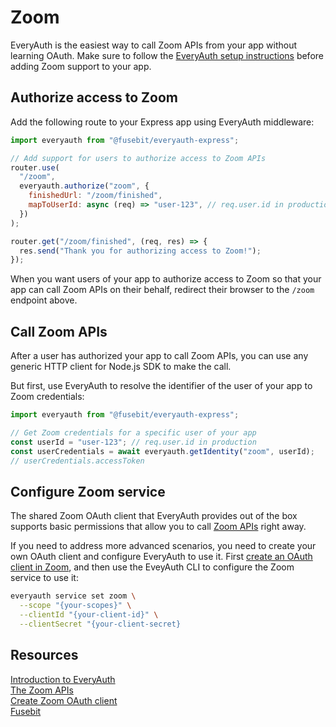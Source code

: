 # Zoom

EveryAuth is the easiest way to call Zoom APIs from your app without learning OAuth. Make sure to follow the [EveryAuth setup instructions](../README.md) before adding Zoom support to your app.

## Authorize access to Zoom

Add the following route to your Express app using EveryAuth middleware:

```javascript
import everyauth from "@fusebit/everyauth-express";

// Add support for users to authorize access to Zoom APIs
router.use(
  "/zoom",
  everyauth.authorize("zoom", {
    finishedUrl: "/zoom/finished",
    mapToUserId: async (req) => "user-123", // req.user.id in production
  })
);

router.get("/zoom/finished", (req, res) => {
  res.send("Thank you for authorizing access to Zoom!");
});
```

When you want users of your app to authorize access to Zoom so that your app can call Zoom APIs on their behalf, redirect their browser to the `/zoom` endpoint above.

## Call Zoom APIs

After a user has authorized your app to call Zoom APIs, you can use any generic HTTP client for Node.js SDK to make the call. 

But first, use EveryAuth to resolve the identifier of the user of your app to Zoom credentials:

```javascript
import everyauth from "@fusebit/everyauth-express";

// Get Zoom credentials for a specific user of your app
const userId = "user-123"; // req.user.id in production
const userCredentials = await everyauth.getIdentity("zoom", userId);
// userCredentials.accessToken
```

## Configure Zoom service

The shared Zoom OAuth client that EveryAuth provides out of the box supports basic permissions that allow you to call [Zoom APIs](https://marketplace.zoom.us/docs/api-reference/introduction/) right away. 

If you need to address more advanced scenarios, you need to create your own OAuth client and configure EveryAuth to use it. First [create an OAuth client in Zoom](https://marketplace.zoom.us/docs/guides/build/oauth-app/), and then use the EveyAuth CLI to configure the Zoom service to use it:

```bash
everyauth service set zoom \
  --scope "{your-scopes}" \
  --clientId "{your-client-id}" \
  --clientSecret "{your-client-secret}
```

## Resources

[Introduction to EveryAuth](../README.md)  
[The Zoom APIs](https://marketplace.zoom.us/docs/api-reference/introduction/)  
[Create Zoom OAuth client](https://marketplace.zoom.us/docs/guides/build/oauth-app/)  
[Fusebit](https://fusebit.io)
